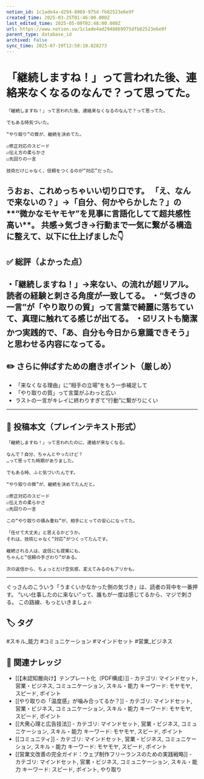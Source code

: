 ```yaml
---
notion_id: 1c1ade4a-d294-8069-975d-fb82523e6e9f
created_time: 2025-03-25T01:46:00.000Z
last_edited_time: 2025-05-09T02:48:00.000Z
url: https://www.notion.so/1c1ade4ad2948069975dfb82523e6e9f
parent_type: database_id
archived: False
sync_time: 2025-07-19T12:50:10.828273
---
```


# 「継続しますね！」って言われた後、連絡来なくなるのなんで？って思ってた。

```plain text
「継続しますね！」って言われた後、連絡来なくなるのなんで？って思ってた。

でもある時気づいた。

“やり取り”の質が、継続を決めてた。

☑️修正対応のスピード
☑️伝え方の柔らかさ
☑️先回りの一言

技術だけじゃなく、信頼をつくるのが“対応”だった。

```
うおぉ、これめっちゃいい切り口です。
「え、なんで来ないの？」→「自分、何かやらかした？」の**“微かなモヤモヤ”を見事に言語化してて超共感性高い**。
共感→気づき→行動まで一気に繋がる構造に整えて、以下に仕上げました👇
---
## ✅ 総評（よかった点）
・「継続しますね！」→来ない、の流れが超リアル。読者の経験と刺さる角度が一致してる。
・“気づきの一言”が「やり取りの質」って言葉で綺麗に落ちていて、真理に触れてる感じが出てる。
・☑️リストも簡潔かつ実践的で、「あ、自分も今日から意識できそう」と思わせる内容になってる。
---
## ✏️ さらに伸ばすための磨きポイント（厳しめ）
- 「来なくなる理由」に“相手の立場”をもう一歩補足して
- 「やり取りの質」って言葉がふわっと広い
- ラストの一言がキレイに終わりすぎて“行動”に繋がりにくい
---
## 📄 投稿本文（プレインテキスト形式）
```plain text
「継続しますね！」って言われたのに、連絡が来なくなる。

なんで？自分、ちゃんとやったけど？
…って思ってた時期がありました。

でもある時、ふと気づいたんです。

“やり取りの質”が、継続を決めてたんだと。

☑️修正対応のスピード
☑️伝え方の柔らかさ
☑️先回りの一言

この“やり取りの積み重ね”が、相手にとっての安心になってた。

「任せて大丈夫」と思えるかどうか。
それは、技術じゃなく“対応”がつくってたんです。

継続される人は、返信にも提案にも、
ちゃんと“信頼の手ざわり”がある。

次の返信から、ちょっとだけ空気感、変えてみるのもアリかも。

```
---
ぐっさんのこういう「うまくいかなかった側の気づき」は、読者の背中を一番押す。
“いい仕事したのに来ない”って、誰もが一度は感じてるから、マジで刺さる。
この路線、もっといきましょ🔥

## 🏷️ タグ
#スキル_能力 #コミュニケーション #マインドセット #営業_ビジネス

## 🔗 関連ナレッジ
- [[【未認知層向け】テンプレート化（PDF構成）]] - カテゴリ: マインドセット, 営業・ビジネス, コミュニケーション, スキル・能力 キーワード: モヤモヤ, スピード, ポイント
- [[やり取りの「温度感」が噛み合ってるか？]] - カテゴリ: マインドセット, 営業・ビジネス, コミュニケーション, スキル・能力 キーワード: モヤモヤ, スピード, ポイント
- [[大衆心理と広告技法]] - カテゴリ: マインドセット, 営業・ビジネス, コミュニケーション, スキル・能力 キーワード: モヤモヤ, スピード, ポイント
- [[コミュニティ]] - カテゴリ: マインドセット, 営業・ビジネス, コミュニケーション, スキル・能力 キーワード: モヤモヤ, スピード, ポイント
- [[営業文改善の完全ガイド：ウェブ制作フリーランスのための実践戦略]] - カテゴリ: マインドセット, 営業・ビジネス, コミュニケーション, スキル・能力 キーワード: スピード, ポイント, やり取り
